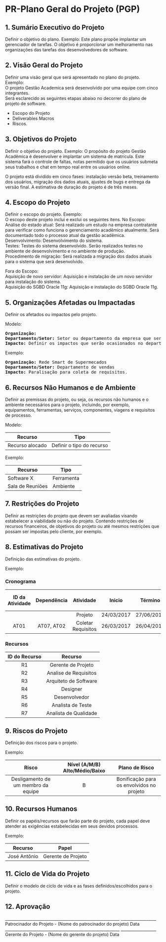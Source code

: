# PR-Plano Geral do Projeto (PGP)

## 1. Sumário Executivo do Projeto

Definir o objetivo do plano. 
Exemplo:
Este plano propõe implantar um gerenciador de tarefas. 
O objetivo é proporcionar um melhoramento nas organizações das tarefas dos desenvolvedores de software. 

## 2. Visão Geral do Projeto

Definir uma visão geral que será apresentado no plano do projeto.  
Exemplo:  
O projeto Gestão Academica será desenvolvido por uma equipe com cinco integrantes.  
Será esclarecido as seguintes etapas abaixo no decorrer do plano de projeto de software.  
- Escopo do Projeto 
- Deliverables Macros
- Riscos.

## 3. Objetivos do Projeto

Definir o objetivo do projeto.
Exemplo:
O propósito do projeto Gestão Acadêmica é desenvolver e implantar um sistema de matrícula. 
Este sistema fará o controle de faltas, notas permitido que os usuários submeta seus trabalhos 
e chat em tempo real entre os usuários online. 

O projeto está dividido em cinco fases: instalação versão beta, treinamento dos usuários, 
migração dos dados atuais, ajustes de bugs e entrega da versão final. 
A estimativa de duração do projeto é de três meses.

## 4. Escopo do Projeto

Definir o escopo do projeto.
Exemplo:  
O escopo deste projeto inclui e exclui os seguintes itens.
No Escopo:  
Análise do estado atual: Será realizado um estudo na empresa contratante para verificar como funciona o 
gerenciamento acadêmico atualmente. Será documentado todo o processo atual da gestão acadêmica.   
Desenvolvimento: Desenvolvimento do sistema.   
Testes: Testes do sistema desenvolvido. Serão realizados testes no ambiente de desenvolvimento e no 
ambiente de produção.   
Procedimento de migração: Será realizada a migração dos dados atuais para o sistema que será desenvolvido.

Fora do Escopo:  
Aquisição de novo servidor: Aquisição e instalação de um novo servidor para instalação do sistema.   
Aquisição do SGBD Oracle 11g: Aquisição e instalação do SGBD Oracle 11g. 

## 5. Organizações Afetadas ou Impactadas

Definir os afetados ou impactos pelo projeto.

Modelo: 
<pre>
<strong>Organização:</strong> 
<strong>Departamento/Setor:</strong> Setor ou departamento da empresa que será afetado por uma determinada atividade do processo/projeto.
<strong>Impacto:</strong> Definir os impactos que serão ocasionados no departamento/setor pela execução de uma determinada atividade.
</pre>

Exemplo:  
<pre>
<strong>Organização:</strong> Rede Smart de Supermecados
<strong>Departamento/Setor:</strong> Departamento de vendas
<strong>Impacto:</strong> Paralisação para coleta de requisitos.
</pre>

## 6. Recursos Não Humanos e de Ambiente

Definir as premissas do projeto, ou seja, os recursos não humanos e o ambiente necessários para o projeto, incluindo, por exemplo, equipamentos, ferramentas, serviços, componentes, viagens e requisitos de processo. 

Modelo:  

| Recurso | Tipo |
| ------- | ----- |
| Recurso alocado | Definir o tipo do recurso |

Exemplo:  

| Recurso | Tipo |
| ------- | ----- |
| Software X | Ferramenta |
| Sala de Reuniões | Ambiente |

## 7. Restrições do Projeto

Definir as restrições do projeto que devem ser avaliadas visando estabelecer a viabilidade ou não do projeto. Contendo restrições de recursos financeiros, de objetivos do projeto ou até mesmos restrições que possam ser impostas pelo cliente, por exemplo.

## 8. Estimativas do Projeto

Definição das estimativas do projeto.

Exemplo: 

### Cronograma

| ID da Atividade | Dependência | Atividade | Inicio | Término | Tempo Previsto (dias) | Recurso |
|:---------------:|:-----------:|:---------:|:------:|:-------:|:---------------------:|:-------:|
|      |                  | Projeto                          | 24/03/2017 | 27/06/2017 | 95 |   |
| AT01 | AT07, AT02 | Coletar Requisitos | 26/03/2017 | 26/04/2017 | 30 | R1 | 

### Recursos

| ID do Recurso | Recurso |
|:-------------:|:-------:|
| R1 | Gerente de Projeto |
| R2 | Analise de Requisitos |
| R3 | Arquiteto de Software |
| R4 | Designer |
| R5 | Desenvolvedor |
| R6 | Analista de Teste |
| R7 | Analista de Qualidade |

## 9. Riscos do Projeto

Definição dos riscos para o projeto.

Exemplo:  

| Risco | Nível (A/M/B) Alto/Médio/Baixo | Plano de Risco |
|:-------------:|:-------:|:-------:|
| Desligamento de um membro da equipe | B | Bonificação para os envolvidos no projeto |

## 10. Recursos Humanos

Definir os papéis/recursos que farão parte do projeto, cada papel deve atender as exigências estabelecidas em seus devidos processos.

Exemplo:  

| Recurso | Papel |
|-------------|-------|
| José Antônio | Gerente de Projeto |

## 11. Ciclo de Vida do Projeto

Definir o modelo de ciclo de vida e as fases definidos/escolhidos para o projeto.

## 12. Aprovação

<dl>
__________________________________________________________    __________________
Patrocinador do Projeto - (Nome do patrocinador do projeto)          Data
__________________________________________________________    __________________
Gerente do Projeto - (Nome do gerente do projeto)                    Data
</dl>
